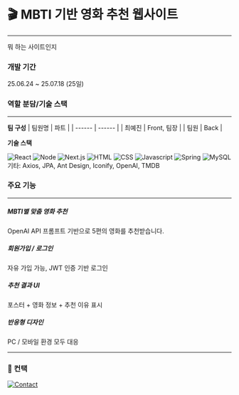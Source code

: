 # 🎬 MBTI 기반 영화 추천 웹사이트
---
뭐 하는 사이트인지

### 개발 기간
25.06.24 ~ 25.07.18 (25일)

### 역할 분담/기술 스택
-----
**팀 구성**
| 팀원명 | 파트 |
| ------ | ------ |
| 최예진 | Front, 팀장 |
| 팀원 | Back |

**기술 스택**

![React](https://img.shields.io/badge/React-20232A?style=for-the-badge&logo=react&logoColor=61DAFB) ![Node](https://img.shields.io/badge/Node.js-43853D?style=for-the-badge&logo=node.js&logoColor=white) ![Next.js](https://img.shields.io/badge/Next.js-000?logo=nextdotjs&logoColor=fff&style=for-the-badge) ![HTML](https://img.shields.io/badge/HTML-239120?style=for-the-badge&logo=html5&logoColor=white) ![CSS](https://img.shields.io/badge/CSS-239120?&style=for-the-badge&logo=css3&logoColor=white) ![Javascript](https://img.shields.io/badge/JavaScript-F7DF1E?style=for-the-badge&logo=JavaScript&logoColor=white) ![Spring](https://img.shields.io/badge/Spring-6DB33F?style=for-the-badge&logo=spring&logoColor=white) ![MySQL](https://img.shields.io/badge/MySQL-00000F?style=for-the-badge&logo=mysql&logoColor=white) 
기타: Axios, JPA, Ant Design, Iconify, OpenAI, TMDB


### 주요 기능
---
##### MBTI별 맞춤 영화 추천
OpenAI API 프롬프트 기반으로 5편의 영화를 추천받습니다.
 
##### 회원가입 / 로그인
자유 가입 가능, JWT 인증 기반 로그인

##### 추천 결과 UI
포스터 + 영화 정보 + 추천 이유 표시

##### 반응형 디자인
PC / 모바일 환경 모두 대응

---

### 📱 컨택

[![Contact](https://img.shields.io/badge/Gmail-D14836?style=for-the-badge&logo=gmail&logoColor=white.png)](https://mail.google.com/mail/?view=cm&fs=1&to=cyj4336@gmail.com)
